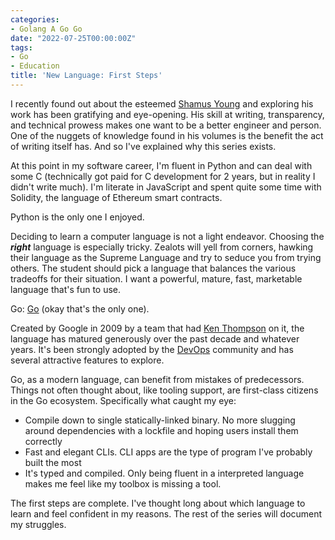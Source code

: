 ```yaml
---
categories:
- Golang A Go Go
date: "2022-07-25T00:00:00Z"
tags:
- Go
- Education
title: 'New Language: First Steps'
---
```


I recently found out about the esteemed [Shamus Young](https://www.shamusyoung.com/twentysidedtale/) and exploring his work has been gratifying and eye-opening. His skill at writing, transparency, and technical prowess makes one want to be a better engineer and person. One of the nuggets of knowledge found in his volumes is the benefit the act of writing itself has. And so I've explained why this series exists.

At this point in my software career, I'm fluent in Python and can deal with some C (technically got paid for C development for 2 years, but in reality I didn't write much). I'm literate in JavaScript and spent quite some time with Solidity, the language of Ethereum smart contracts.

Python is the only one I enjoyed.

Deciding to learn a computer language is not a light endeavor. Choosing the ***right*** language is especially tricky. Zealots will yell from corners, hawking their language as the Supreme Language and try to seduce you from trying others. The student should pick a language that balances the various tradeoffs for their situation. I want a powerful, mature, fast, marketable language that's fun to use.

Go: [Go](https://en.wikipedia.org/wiki/Go_(programming_language)) (okay that's the only one).

Created by Google in 2009 by a team that had [Ken Thompson](https://en.wikipedia.org/wiki/Ken_Thompson) on it, the language has matured generously over the past decade and whatever years. It's been strongly adopted by the [DevOps](https://go.dev/solutions/devops) community and has several attractive features to explore.

Go, as a modern language, can benefit from mistakes of predecessors. Things not often thought about, like tooling support, are first-class citizens in the Go ecosystem. Specifically what caught my eye:
- Compile down to single statically-linked binary. No more slugging around dependencies with a lockfile and hoping users install them correctly
- Fast and elegant CLIs. CLI apps are the type of program I've probably built the most
- It's typed and compiled. Only being fluent in a interpreted language makes me feel like my toolbox is missing a tool.

The first steps are complete. I've thought long about which language to learn and feel confident in my reasons. The rest of the series will document my struggles.
